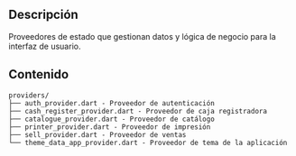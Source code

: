 ## Descripción
Proveedores de estado que gestionan datos y lógica de negocio para la interfaz de usuario.

## Contenido
```
providers/
├── auth_provider.dart - Proveedor de autenticación
├── cash_register_provider.dart - Proveedor de caja registradora
├── catalogue_provider.dart - Proveedor de catálogo
├── printer_provider.dart - Proveedor de impresión
├── sell_provider.dart - Proveedor de ventas
└── theme_data_app_provider.dart - Proveedor de tema de la aplicación
```
